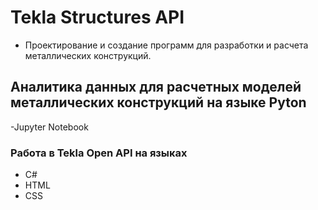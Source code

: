# Tekla Structures API
- Проектирование и создание программ для разработки и расчета металлических конструкций.
## Аналитика данных для расчетных моделей металлических конструкций на языке Pyton
-Jupyter Notebook
###  Работа в Tekla Open API на языках  
- C#
- HTML
- CSS
